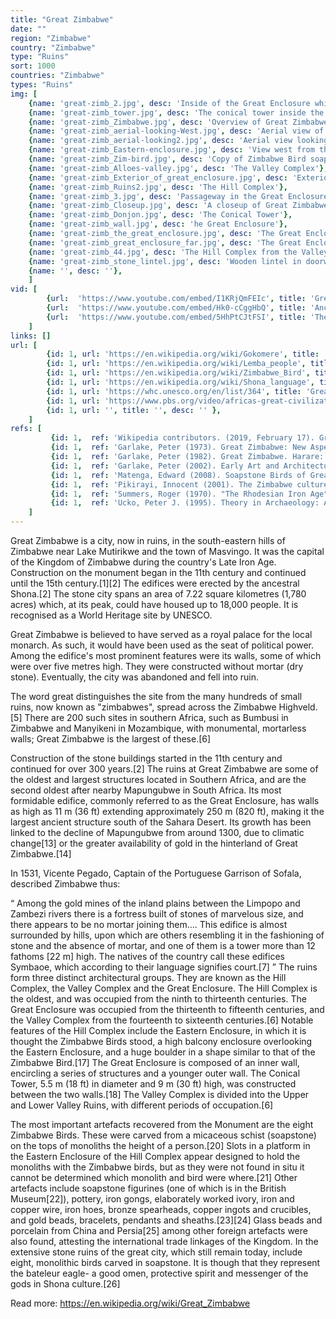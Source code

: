 ```yaml
---
title: "Great Zimbabwe"
date: ""
region: "Zimbabwe"
country: "Zimbabwe" 
type: "Ruins"
sort: 1000
countries: "Zimbabwe"
types: "Ruins"
img: [
    {name: 'great-zimb_2.jpg', desc: 'Inside of the Great Enclosure which is part of the Great Zimbabwe ruins.'},
    {name: 'great-zimb_tower.jpg', desc: 'The conical tower inside the Great Enclosure at Great Zimbabwe'},
    {name: 'great-zimb_Zimbabwe.jpg', desc: 'Overview of Great Zimbabwe. The large walled construction is the Great Enclosure. Some remains of the valley complex can be seen in front of it.'},
    {name: 'great-zimb_aerial-looking-West.jpg', desc: 'Aerial view of Great Enclosure and Valley Complex, looking west'},
    {name: 'great-zimb_aerial-looking2.jpg', desc: 'Aerial view looking southeast, Hill Complex in foreground'},
    {name: 'great-zimb_Eastern-enclosure.jpg', desc: 'View west from the Eastern Enclosure of the Hill Complex, showing the granite boulder that resembles the Zimbabwe Bird and the balcony.'},
    {name: 'great-zimb_Zim-bird.jpg', desc: 'Copy of Zimbabwe Bird soapstone sculpture'},
    {name: 'great-zimb_Alloes-valley.jpg', desc: 'The Valley Complex'},
    {name: 'great-zimb_Exterior_of_great_enclosure.jpg', desc: 'Exterior wall of the Great Enclosure. Picture taken by David Randall-MacIver in 1906.'},
    {name: 'great-zimb_Ruins2.jpg', desc: 'The Hill Complex'},
    {name: 'great-zimb_3.jpg', desc: 'Passageway in the Great Enclosure'},
    {name: 'great-zimb_Closeup.jpg', desc: 'A closeup of Great Zimbabwe ruins, 2006'},
    {name: 'great-zimb_Donjon.jpg', desc: 'The Conical Tower'},
    {name: 'great-zimb_wall.jpg', desc: 'he Great Enclosure'},
    {name: 'great-zimb_the_great_enclosure.jpg', desc: 'The Great Enclosure (close)'},
    {name: 'great-zimb_great_enclosure_far.jpg', desc: 'The Great Enclosure (far)'},
    {name: 'great-zimb_44.jpg', desc: 'The Hill Complex from the Valley'},
    {name: 'great-zimb_stone_lintel.jpg', desc: 'Wooden lintel in doorway'},
    {name: '', desc: ''},
    ]
vid: [
        {url:  'https://www.youtube.com/embed/I1KRjQmFEIc', title: 'Great Zimbabwe National Monument (UNESCO/NHK)'},
        {url:  'https://www.youtube.com/embed/Hk0-cCggHbQ', title: 'Ancient Africa: Great Zimbabwe'},
        {url:  'https://www.youtube.com/embed/5HhPtCJtFSI', title: 'The Great Enclosure - Great Zimbabwe'}
    ]
links: []
url: [
        {id: 1, url: 'https://en.wikipedia.org/wiki/Gokomere', title: 'Gokomere', desc: 'The ancient Bantu people who inhabited the area of Great Zimbabwe around the 4th century AD probably built the complex between 1000 and 1200 AD. The Gokomere traded via ancient trading routes over the Chimanimani mountains on the current Zimbabwe / Mozambique border with the Swahili civilization on the Kenyan and Tanzanian coast. This group gave rise to the maShona and the waRozwi tribes. They may also comprise the majority of the African ancestry of the Lemba people, who claim descent from the ancient Jews via Sena in Yemen, this belief however is due to Christian influence. The modern descendants of the waRozwi are called the baRotse tribe.' },
        {id: 1, url: 'https://en.wikipedia.org/wiki/Lemba_people', title: 'Lemba people', desc: 'The Lemba, wa-Remba, or Mwenye[1] are a Bantu ethnic group native to Zimbabwe and South Africa, with smaller, little-known branches in Mozambique and Malawi. They speak the Bantu languages spoken by their geographic neighbours and resemble them physically, but they have some religious practices and beliefs similar to those in Judaism and Islam, which they say were transmitted by oral tradition.' },
        {id: 1, url: 'https://en.wikipedia.org/wiki/Zimbabwe_Bird', title: 'Zimbabwe Bird', desc: 'The stone-carved Zimbabwe Bird is the national emblem of Zimbabwe, appearing on the national flags and coats of arms of both Zimbabwe and Rhodesia, as well as on banknotes and coins (first on the Rhodesian pound and then on the Rhodesian dollar). The original carved birds are from the ruined city of Great Zimbabwe, which was built by ancestors of the Shona, starting in the 11th century and inhabited for over 300 years.' },
        {id: 1, url: 'https://en.wikipedia.org/wiki/Shona_language', title: 'Shona language', desc: 'Shona /ˈʃoʊnə/[6] (chiShona) is the most widely spoken Bantu language as a first language and is native to the Shona people of Zimbabwe. The term is also used to identify peoples who speak one of the Central Shona varieties: Zezuru, Karanga, Manyika and, Korekore and Budya (spoken in mutoko). ' },
        {id: 1, url: 'https://whc.unesco.org/en/list/364', title: 'Great Zimbabwe National Monument', desc: '' },
        {id: 1, url: 'https://www.pbs.org/video/africas-great-civilizations-city-great-zimbabwe-africas-great-civilizations/', title: 'The City of Great Zimbabwe | Africa''s Great Civilizations', desc: '' },
        {id: 1, url: '', title: '', desc: '' },
    ]
refs: [
         {id: 1,  ref: 'Wikipedia contributors. (2019, February 17). Great Zimbabwe. In Wikipedia, The Free Encyclopedia. Retrieved 21:12, March 19, 2019, from ', url: 'https://en.wikipedia.org/w/index.php?title=Great_Zimbabwe&oldid=883694653'},
         {id: 1,  ref: 'Garlake, Peter (1973). Great Zimbabwe: New Aspects of Archaeology. London: Thames & Hudson. ISBN 978-0-8128-1599-3.', url: ''},
         {id: 1,  ref: 'Garlake, Peter (1982). Great Zimbabwe. Harare: Zimbabwe Publishing House. ISBN 978-0-949932-18-1.', url: ''},
         {id: 1,  ref: 'Garlake, Peter (2002). Early Art and Architecture of Africa. Oxford: Oxford University Press. ISBN 0-19-284261-7.', url: ''},
         {id: 1,  ref: 'Matenga, Edward (2008). Soapstone Birds of Great Zimbabwe: Symbols of a Nation. Harare: African Publishing Group. ISBN 978-1-77901-135-0.', url: ''},
         {id: 1,  ref: 'Pikirayi, Innocent (2001). The Zimbabwe culture: origins and decline of southern Zambezian states. Rowman Altamira. ISBN 978-0-7591-0091-6.', url: ''},
         {id: 1,  ref: 'Summers, Roger (1970). "The Rhodesian Iron Age". In J.D. Fage; Roland Oliver. Papers in African Prehistory. Cambridge: Cambridge University Press. ISBN 978-0-521-09566-2.', url: ''},
         {id: 1,  ref: 'Ucko, Peter J. (1995). Theory in Archaeology: A World Perspective. Routledge. ISBN 978-0-203-97328-8.', url: ''}
    ]
---
```

Great Zimbabwe is a city, now in ruins, in the south-eastern hills of Zimbabwe near Lake Mutirikwe and the town of Masvingo. It was the capital of the Kingdom of Zimbabwe during the country's Late Iron Age. Construction on the monument began in the 11th century and continued until the 15th century.[1][2] The edifices were erected by the ancestral Shona.[2] The stone city spans an area of 7.22 square kilometres (1,780 acres) which, at its peak, could have housed up to 18,000 people. It is recognised as a World Heritage site by UNESCO.

Great Zimbabwe is believed to have served as a royal palace for the local monarch. As such, it would have been used as the seat of political power. Among the edifice's most prominent features were its walls, some of which were over five metres high. They were constructed without mortar (dry stone). Eventually, the city was abandoned and fell into ruin.

The word great distinguishes the site from the many hundreds of small ruins, now known as "zimbabwes", spread across the Zimbabwe Highveld.[5] There are 200 such sites in southern Africa, such as Bumbusi in Zimbabwe and Manyikeni in Mozambique, with monumental, mortarless walls; Great Zimbabwe is the largest of these.[6]

Construction of the stone buildings started in the 11th century and continued for over 300 years.[2] The ruins at Great Zimbabwe are some of the oldest and largest structures located in Southern Africa, and are the second oldest after nearby Mapungubwe in South Africa. Its most formidable edifice, commonly referred to as the Great Enclosure, has walls as high as 11 m (36 ft) extending approximately 250 m (820 ft), making it the largest ancient structure south of the Sahara Desert. Its growth has been linked to the decline of Mapungubwe from around 1300, due to climatic change[13] or the greater availability of gold in the hinterland of Great Zimbabwe.[14]

In 1531, Vicente Pegado, Captain of the Portuguese Garrison of Sofala, described Zimbabwe thus:

“	Among the gold mines of the inland plains between the Limpopo and Zambezi rivers there is a fortress built of stones of marvelous size, and there appears to be no mortar joining them.... This edifice is almost surrounded by hills, upon which are others resembling it in the fashioning of stone and the absence of mortar, and one of them is a tower more than 12 fathoms [22 m] high. The natives of the country call these edifices Symbaoe, which according to their language signifies court.[7]	”
The ruins form three distinct architectural groups. They are known as the Hill Complex, the Valley Complex and the Great Enclosure. The Hill Complex is the oldest, and was occupied from the ninth to thirteenth centuries. The Great Enclosure was occupied from the thirteenth to fifteenth centuries, and the Valley Complex from the fourteenth to sixteenth centuries.[6] Notable features of the Hill Complex include the Eastern Enclosure, in which it is thought the Zimbabwe Birds stood, a high balcony enclosure overlooking the Eastern Enclosure, and a huge boulder in a shape similar to that of the Zimbabwe Bird.[17] The Great Enclosure is composed of an inner wall, encircling a series of structures and a younger outer wall. The Conical Tower, 5.5 m (18 ft) in diameter and 9 m (30 ft) high, was constructed between the two walls.[18] The Valley Complex is divided into the Upper and Lower Valley Ruins, with different periods of occupation.[6]

The most important artefacts recovered from the Monument are the eight Zimbabwe Birds. These were carved from a micaceous schist (soapstone) on the tops of monoliths the height of a person.[20] Slots in a platform in the Eastern Enclosure of the Hill Complex appear designed to hold the monoliths with the Zimbabwe birds, but as they were not found in situ it cannot be determined which monolith and bird were where.[21] Other artefacts include soapstone figurines (one of which is in the British Museum[22]), pottery, iron gongs, elaborately worked ivory, iron and copper wire, iron hoes, bronze spearheads, copper ingots and crucibles, and gold beads, bracelets, pendants and sheaths.[23][24] Glass beads and porcelain from China and Persia[25] among other foreign artefacts were also found, attesting the international trade linkages of the Kingdom. In the extensive stone ruins of the great city, which still remain today, include eight, monolithic birds carved in soapstone. It is though that they represent the bateleur eagle- a good omen, protective spirit and messenger of the gods in Shona culture.[26]

Read more: https://en.wikipedia.org/wiki/Great_Zimbabwe